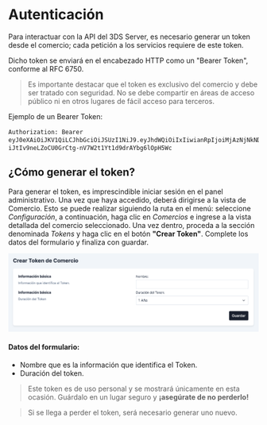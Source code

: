# Autenticación
Para interactuar con la API del 3DS Server, es necesario generar un token desde el comercio; cada petición a los servicios requiere de este token.

Dicho token se enviará en el encabezado HTTP como un "Bearer Token", conforme al RFC 6750.

> Es importante destacar que el token es exclusivo del comercio y debe ser tratado con seguridad. No se debe compartir en áreas de acceso público ni en otros lugares de fácil acceso para terceros.

Ejemplo de un Bearer Token:

```text
Authorization: Bearer eyJ0eXAiOiJKV1QiLCJhbGciOiJSUzI1NiJ9.eyJhdWQiOiIxIiwianRpIjoiMjAzNjNkNDNhYjk0YzRhOGFkZmVlZTg1MzZlOGZjZTljM2M4MGI5YWYxNDk2YWRmNWJlNGE1NjkwNDk4YjcwNDllNTAwZDBjYWFjMjNjMDMiLCJpYXQiOjE2NzE0NjY2OTkuMTUyMjA2LCJuYmYiOjE2NzE0NjY2OTkuMTUyMjA3LCJleHAiOjE3NjYxNjEwOTkuMTM0ODkzLCJzdWIiOiIxIiwic2NvcGVzIjpbXX0.NzKTueFRgUyq_X9x0UmQeejlFWMw1yfImmpcRQUhMDDYE4p6torwzUCDkuKWz2AoelYTIWVqwPKot5kmG8zF9U8uqXYHttSc6VxbcgaTyx0NIFrkeZOReOLwommo-iJtIv9neLZoCU0GrCtg-nV7W2t1Yt1d9drAYbg6lOpH5Wc
```

## ¿Cómo generar el token?

Para generar el token, es imprescindible iniciar sesión en el panel administrativo. Una vez que haya accedido, deberá dirigirse a la vista de Comercio. Esto se puede realizar siguiendo la ruta en el menú: seleccione *Configuración*, a continuación, haga clic en *Comercios* e ingrese a la vista detallada del comercio seleccionado. Una vez dentro, proceda a la sección denominada *Tokens* y haga clic en el botón **"Crear Token"**. Complete los datos del formulario y finaliza con guardar.

![image.png](../../assets/images/mpi_create_token.png)

#### Datos del formulario:
- Nombre que es la información que identifica el Token.
- Duración del token.

> Este token es de uso personal y se mostrará únicamente en esta ocasión. Guárdalo en un lugar seguro y **¡asegúrate de no perderlo!**

> Si se llega a perder el token, será necesario generar uno nuevo.
